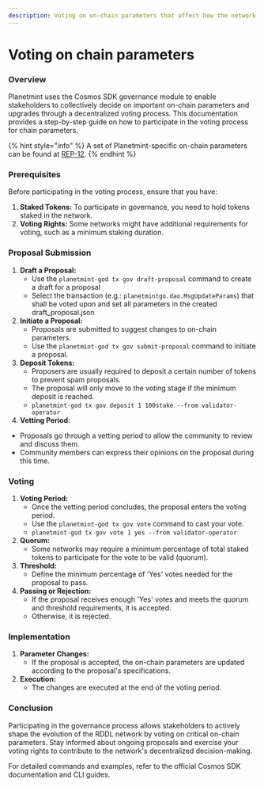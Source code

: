 ```yaml
---
description: Voting on on-chain parameters that affect how the network functions.
---
```


# Voting on chain parameters

### Overview

Planetmint uses the Cosmos SDK governance module to enable stakeholders to collectively decide on important on-chain parameters and upgrades through a decentralized voting process. This documentation provides a step-by-step guide on how to participate in the voting process for chain parameters.

{% hint style="info" %}
A set of  Planetmint-specific on-chain parameters can be found at [REP-12](https://github.com/rddl-network/REPs/blob/main/rep12.md).
{% endhint %}

### Prerequisites

Before participating in the voting process, ensure that you have:

1. **Staked Tokens:** To participate in governance, you need to hold tokens staked in the network.
2. **Voting Rights:** Some networks might have additional requirements for voting, such as a minimum staking duration.

### Proposal Submission

1. **Draft a Proposal:**
   * Use the `planetmint-god tx gov draft-proposal` command to create a draft for a proposal
   * Select the transaction (e.g.: `planetmintgo.dao.MsgUpdateParams`) that shall be voted upon and set all parameters in the created draft\_proposal.json
2. **Initiate a Proposal:**
   * Proposals are submitted to suggest changes to on-chain parameters.
   * Use the `planetmint-god tx gov submit-proposal` command to initiate a proposal.
3. **Deposit Tokens:**
   * Proposers are usually required to deposit a certain number of tokens to prevent spam proposals.
   * The proposal will only move to the voting stage if the minimum deposit is reached.
   * `planetmint-god tx gov deposit 1 100stake --from validator-operator`
4. **Vetting Period:**

* Proposals go through a vetting period to allow the community to review and discuss them.
* Community members can express their opinions on the proposal during this time.

### Voting

1. **Voting Period:**
   * Once the vetting period concludes, the proposal enters the voting period.
   * Use the `planetmint-god tx gov vote` command to cast your vote.
   * `planetmint-god tx gov vote 1 yes --from validator-operator`
2. **Quorum:**
   * Some networks may require a minimum percentage of total staked tokens to participate for the vote to be valid (quorum).
3. **Threshold:**
   * Define the minimum percentage of 'Yes' votes needed for the proposal to pass.
4. **Passing or Rejection:**
   * If the proposal receives enough 'Yes' votes and meets the quorum and threshold requirements, it is accepted.
   * Otherwise, it is rejected.

### Implementation

1. **Parameter Changes:**
   * If the proposal is accepted, the on-chain parameters are updated according to the proposal's specifications.
2. **Execution:**
   * The changes are executed at the end of the voting period.

### Conclusion

Participating in the governance process allows stakeholders to actively shape the evolution of the RDDL network by voting on critical on-chain parameters. Stay informed about ongoing proposals and exercise your voting rights to contribute to the network's decentralized decision-making.

For detailed commands and examples, refer to the official Cosmos SDK documentation and CLI guides.

